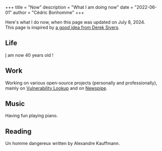 +++
title = "Now"
description = "What I am doing now"
date = "2022-06-01"
author = "Cédric Bonhomme"
+++

Here's what I do now, when this page was updated on July 8, 2024.  
This page is inspired by [a good idea from Derek Sivers](https://nownownow.com/about).


## Life

[I](https://pixelfed.social/i/web/post/688628885056102492) am now 40 years old !


## Work

Working on various open-source projects (personally and professionally), mainly on
[Vulnerability Lookup](https://github.com/cve-search/vulnerability-lookup) and on
[Newspipe](https://github.com/cedricbonhomme/newspipe).


## Music

Having fun playing piano.


## Reading

Un homme dangereux written by Alexandre Kauffmann.

